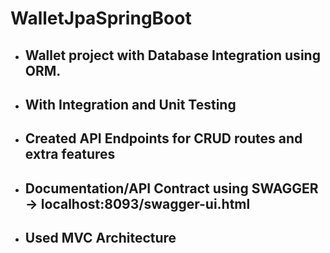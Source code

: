 # WalletJpaSpringBoot

- ## Wallet project with Database Integration using ORM.
- ## With Integration and Unit Testing
- ## Created API Endpoints for CRUD routes and extra features
- ## Documentation/API Contract using SWAGGER -> localhost:8093/swagger-ui.html
- ## Used MVC Architecture

